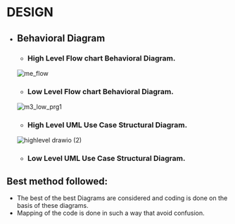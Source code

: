 # DESIGN
* ##  Behavioral Diagram
    * ###  High Level Flow chart Behavioral Diagram.
    ![me_flow](https://user-images.githubusercontent.com/98802184/157694409-7a0224ec-b065-4eb3-8cc2-7730a56f7c51.PNG)
    * ### Low Level Flow chart Behavioral Diagram.
    ![m3_low_prg1](https://user-images.githubusercontent.com/98802184/157797444-d1d025fc-8b99-4d7a-a6bd-c20459fe4240.PNG)
    * ### High Level UML Use Case Structural Diagram.
     ![highlevel drawio (2)](https://user-images.githubusercontent.com/98813747/157745594-8340bc6c-7bba-45c0-aacd-342299757348.png)
    * ### Low Level UML Use Case Structural Diagram.
## Best method followed:
   * The best of the best Diagrams are considered and coding is done on the basis of these diagrams.
   * Mapping of the code is done in such a way that avoid confusion.
